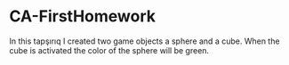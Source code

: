 # CA-FirstHomework

In this tapşırıq I created two game objects a sphere and a cube. When the cube is activated the color of the sphere will be green.
